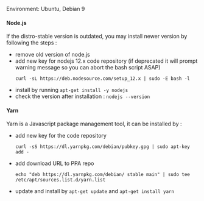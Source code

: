 Environment: Ubuntu, Debian 9


#### Node.js
If the distro-stable version is outdated, you may install newer version by following the steps :

* remove old version of node.js
* add new key for nodejs 12.x code repository
  (if deprecated it will prompt warning message so you can abort the bash script ASAP)
  ```
  curl -sL https://deb.nodesource.com/setup_12.x | sudo -E bash -l
  ```
* install by running `apt-get install -y nodejs`
* check the version after installation : `nodejs --version`

#### Yarn
Yarn is a Javascript package management tool, it can be installed by :
* add new key for the code repository
  ```
  curl -sS https://dl.yarnpkg.com/debian/pubkey.gpg | sudo apt-key add -
  ```
* add download URL to PPA repo
  ```
  echo "deb https://dl.yarnpkg.com/debian/ stable main" | sudo tee /etc/apt/sources.list.d/yarn.list
  ```
* update and install by `apt-get update` and `apt-get install yarn`
